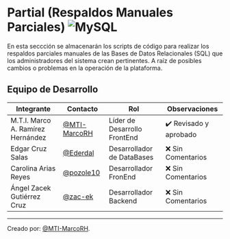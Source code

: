  
 # Partial  (Respaldos Manuales Parciales)  ![MySQL](https://img.shields.io/badge/MySQL-00000F?style=for-the-badge&logo=mysql&logoColor=white)

En esta seccción se almacenarán los scripts de código para realizar los respaldos parciales manuales de las Bases de Datos Relacionales (SQL) que los administradores del sistema crean pertinentes. A raíz de posibles cambios o problemas en la operación de la plataforma.


## Equipo de Desarrollo

|Integrante|Contacto|Rol|Observaciones|
|------------|--------|---|---|
|M.T.I. Marco A. Ramírez Hernández|[@MTI-MarcoRH](https://github.com/MTI-MarcoRH)|Líder de Desarrollo FrontEnd|✔️  Revisado y aprobado|
|Edgar Cruz Salas|[@Ederdal](https://github.com/Ederdal)|Desarrollador de DataBases|❌ Sin Comentarios|
|Carolina Arias Reyes|[@pozole10](https://github.com/pozole10)|Desarrollador FronEnd|❌ Sin Comentarios|
|Ángel Zacek Gutiérrez Cruz|[@zac-ek](https://github.com/zac-ek)|Desarrollador Backend|❌ Sin Comentarios|



---
Creado por: [@MTI-MarcoRH](https://github.com/MTI-MarcoRH).